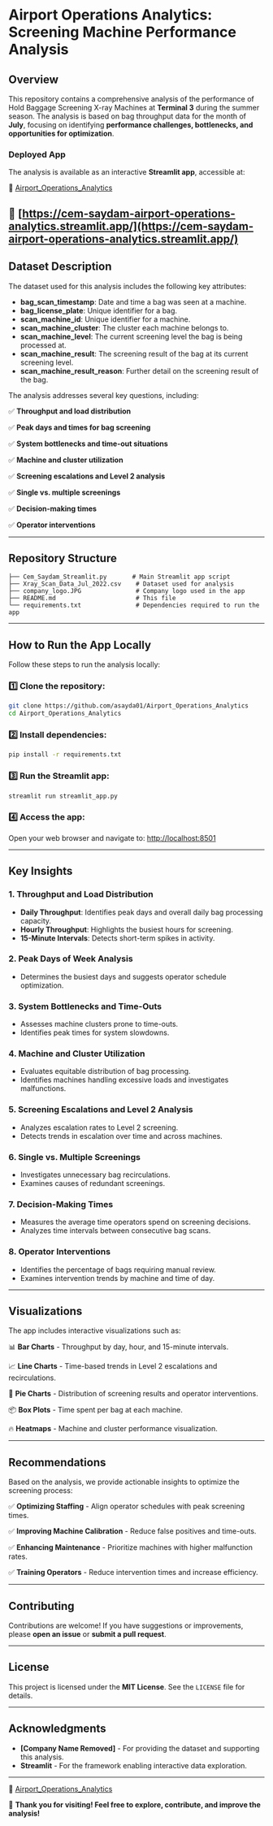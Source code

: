 # Airport Operations Analytics: Screening Machine Performance Analysis

## Overview
This repository contains a comprehensive analysis of the performance of Hold Baggage Screening X-ray Machines at **Terminal 3** during the summer season. The analysis is based on bag throughput data for the month of **July**, focusing on identifying **performance challenges, bottlenecks, and opportunities for optimization**.

### Deployed App
The analysis is available as an interactive **Streamlit app**, accessible at:

🔗 [Airport_Operations_Analytics](https://cem-saydam-airport-operations-analytics.streamlit.app/)

🔗 [https://cem-saydam-airport-operations-analytics.streamlit.app/](https://cem-saydam-airport-operations-analytics.streamlit.app/)
---
## Dataset Description
The dataset used for this analysis includes the following key attributes:

- **bag_scan_timestamp**: Date and time a bag was seen at a machine.
- **bag_license_plate**: Unique identifier for a bag.
- **scan_machine_id**: Unique identifier for a machine.
- **scan_machine_cluster**: The cluster each machine belongs to.
- **scan_machine_level**: The current screening level the bag is being processed at.
- **scan_machine_result**: The screening result of the bag at its current screening level.
- **scan_machine_result_reason**: Further detail on the screening result of the bag.

The analysis addresses several key questions, including:

✅ **Throughput and load distribution**

✅ **Peak days and times for bag screening**

✅ **System bottlenecks and time-out situations**

✅ **Machine and cluster utilization**

✅ **Screening escalations and Level 2 analysis**

✅ **Single vs. multiple screenings**

✅ **Decision-making times**

✅ **Operator interventions**

---
## Repository Structure

```
├── Cem_Saydam_Streamlit.py       # Main Streamlit app script
├── Xray_Scan_Data_Jul_2022.csv    # Dataset used for analysis
├── company_logo.JPG               # Company logo used in the app
├── README.md                      # This file
└── requirements.txt               # Dependencies required to run the app
```

---
## How to Run the App Locally
Follow these steps to run the analysis locally:

### 1️⃣ Clone the repository:
```sh
git clone https://github.com/asayda01/Airport_Operations_Analytics
cd Airport_Operations_Analytics
```

### 2️⃣ Install dependencies:
```sh
pip install -r requirements.txt
```

### 3️⃣ Run the Streamlit app:
```sh
streamlit run streamlit_app.py
```

### 4️⃣ Access the app:
Open your web browser and navigate to:
[http://localhost:8501](http://localhost:8501)

---
## Key Insights
### **1. Throughput and Load Distribution**
- **Daily Throughput**: Identifies peak days and overall daily bag processing capacity.
- **Hourly Throughput**: Highlights the busiest hours for screening.
- **15-Minute Intervals**: Detects short-term spikes in activity.

### **2. Peak Days of Week Analysis**
- Determines the busiest days and suggests operator schedule optimization.

### **3. System Bottlenecks and Time-Outs**
- Assesses machine clusters prone to time-outs.
- Identifies peak times for system slowdowns.

### **4. Machine and Cluster Utilization**
- Evaluates equitable distribution of bag processing.
- Identifies machines handling excessive loads and investigates malfunctions.

### **5. Screening Escalations and Level 2 Analysis**
- Analyzes escalation rates to Level 2 screening.
- Detects trends in escalation over time and across machines.

### **6. Single vs. Multiple Screenings**
- Investigates unnecessary bag recirculations.
- Examines causes of redundant screenings.

### **7. Decision-Making Times**
- Measures the average time operators spend on screening decisions.
- Analyzes time intervals between consecutive bag scans.

### **8. Operator Interventions**
- Identifies the percentage of bags requiring manual review.
- Examines intervention trends by machine and time of day.

---
## **Visualizations**
The app includes interactive visualizations such as:

📊 **Bar Charts** - Throughput by day, hour, and 15-minute intervals.

📈 **Line Charts** - Time-based trends in Level 2 escalations and recirculations.

🥧 **Pie Charts** - Distribution of screening results and operator interventions.

📦 **Box Plots** - Time spent per bag at each machine.

🔥 **Heatmaps** - Machine and cluster performance visualization.

---
## **Recommendations**
Based on the analysis, we provide actionable insights to optimize the screening process:

✅ **Optimizing Staffing** - Align operator schedules with peak screening times.

✅ **Improving Machine Calibration** - Reduce false positives and time-outs.

✅ **Enhancing Maintenance** - Prioritize machines with higher malfunction rates.

✅ **Training Operators** - Reduce intervention times and increase efficiency.

---
## **Contributing**
Contributions are welcome! If you have suggestions or improvements, please **open an issue** or **submit a pull request**.

---
## **License**
This project is licensed under the **MIT License**. See the `LICENSE` file for details.

---
## **Acknowledgments**
- **[Company Name Removed]** - For providing the dataset and supporting this analysis.
- **Streamlit** - For the framework enabling interactive data exploration.

---

🔗 [Airport_Operations_Analytics](https://cem-saydam-airport-operations-analytics.streamlit.app/)

🚀 **Thank you for visiting! Feel free to explore, contribute, and improve the analysis!**

